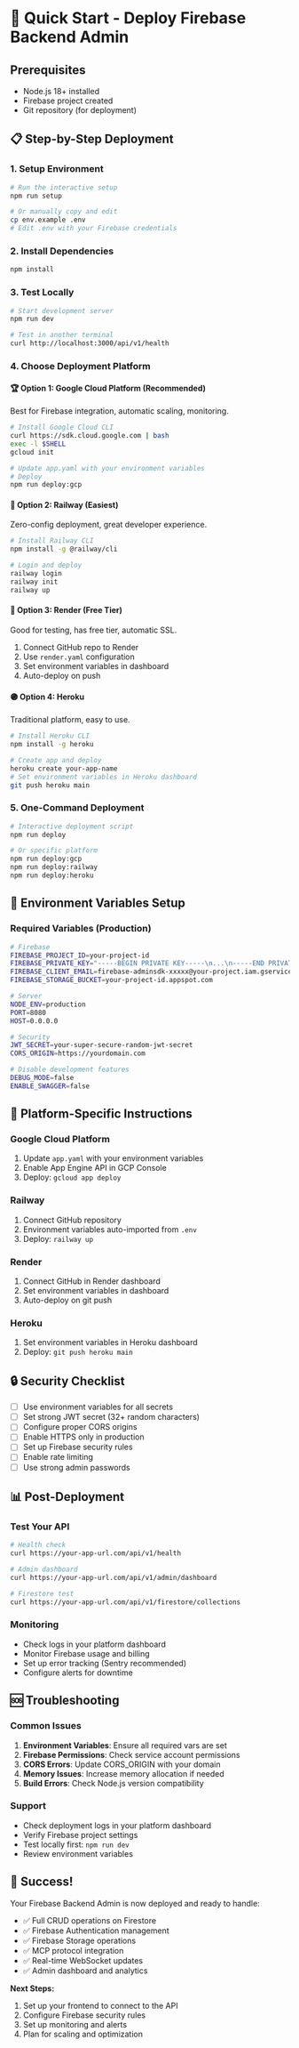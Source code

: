 # 🚀 Quick Start - Deploy Firebase Backend Admin

## Prerequisites
- Node.js 18+ installed
- Firebase project created
- Git repository (for deployment)

## 📋 Step-by-Step Deployment

### 1. **Setup Environment**
```bash
# Run the interactive setup
npm run setup

# Or manually copy and edit
cp env.example .env
# Edit .env with your Firebase credentials
```

### 2. **Install Dependencies**
```bash
npm install
```

### 3. **Test Locally**
```bash
# Start development server
npm run dev

# Test in another terminal
curl http://localhost:3000/api/v1/health
```

### 4. **Choose Deployment Platform**

#### 🏆 **Option 1: Google Cloud Platform (Recommended)**
Best for Firebase integration, automatic scaling, monitoring.

```bash
# Install Google Cloud CLI
curl https://sdk.cloud.google.com | bash
exec -l $SHELL
gcloud init

# Update app.yaml with your environment variables
# Deploy
npm run deploy:gcp
```

#### 🚢 **Option 2: Railway (Easiest)**
Zero-config deployment, great developer experience.

```bash
# Install Railway CLI
npm install -g @railway/cli

# Login and deploy
railway login
railway init
railway up
```

#### 🔷 **Option 3: Render (Free Tier)**
Good for testing, has free tier, automatic SSL.

1. Connect GitHub repo to Render
2. Use `render.yaml` configuration
3. Set environment variables in dashboard
4. Auto-deploy on push

#### 🟣 **Option 4: Heroku**
Traditional platform, easy to use.

```bash
# Install Heroku CLI
npm install -g heroku

# Create app and deploy
heroku create your-app-name
# Set environment variables in Heroku dashboard
git push heroku main
```

### 5. **One-Command Deployment**
```bash
# Interactive deployment script
npm run deploy

# Or specific platform
npm run deploy:gcp
npm run deploy:railway
npm run deploy:heroku
```

## 🔧 Environment Variables Setup

### Required Variables (Production)
```bash
# Firebase
FIREBASE_PROJECT_ID=your-project-id
FIREBASE_PRIVATE_KEY="-----BEGIN PRIVATE KEY-----\n...\n-----END PRIVATE KEY-----\n"
FIREBASE_CLIENT_EMAIL=firebase-adminsdk-xxxxx@your-project.iam.gserviceaccount.com
FIREBASE_STORAGE_BUCKET=your-project-id.appspot.com

# Server
NODE_ENV=production
PORT=8080
HOST=0.0.0.0

# Security
JWT_SECRET=your-super-secure-random-jwt-secret
CORS_ORIGIN=https://yourdomain.com

# Disable development features
DEBUG_MODE=false
ENABLE_SWAGGER=false
```

## 🎯 Platform-Specific Instructions

### Google Cloud Platform
1. Update `app.yaml` with your environment variables
2. Enable App Engine API in GCP Console
3. Deploy: `gcloud app deploy`

### Railway
1. Connect GitHub repository
2. Environment variables auto-imported from `.env`
3. Deploy: `railway up`

### Render
1. Connect GitHub in Render dashboard
2. Set environment variables in dashboard
3. Auto-deploy on git push

### Heroku
1. Set environment variables in Heroku dashboard
2. Deploy: `git push heroku main`

## 🔒 Security Checklist

- [ ] Use environment variables for all secrets
- [ ] Set strong JWT secret (32+ random characters)
- [ ] Configure proper CORS origins
- [ ] Enable HTTPS only in production
- [ ] Set up Firebase security rules
- [ ] Enable rate limiting
- [ ] Use strong admin passwords

## 📊 Post-Deployment

### Test Your API
```bash
# Health check
curl https://your-app-url.com/api/v1/health

# Admin dashboard
curl https://your-app-url.com/api/v1/admin/dashboard

# Firestore test
curl https://your-app-url.com/api/v1/firestore/collections
```

### Monitoring
- Check logs in your platform dashboard
- Monitor Firebase usage and billing
- Set up error tracking (Sentry recommended)
- Configure alerts for downtime

## 🆘 Troubleshooting

### Common Issues
1. **Environment Variables**: Ensure all required vars are set
2. **Firebase Permissions**: Check service account permissions
3. **CORS Errors**: Update CORS_ORIGIN with your domain
4. **Memory Issues**: Increase memory allocation if needed
5. **Build Errors**: Check Node.js version compatibility

### Support
- Check deployment logs in your platform dashboard
- Verify Firebase project settings
- Test locally first: `npm run dev`
- Review environment variables

## 🎉 Success!

Your Firebase Backend Admin is now deployed and ready to handle:
- ✅ Full CRUD operations on Firestore
- ✅ Firebase Authentication management
- ✅ Firebase Storage operations
- ✅ MCP protocol integration
- ✅ Real-time WebSocket updates
- ✅ Admin dashboard and analytics

**Next Steps:**
1. Set up your frontend to connect to the API
2. Configure Firebase security rules
3. Set up monitoring and alerts
4. Plan for scaling and optimization 